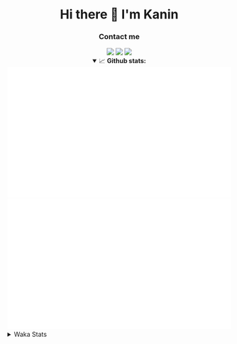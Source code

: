 <div align="center">
 <h1>Hi there 👋 I'm Kanin</h1>
 <h3>Contact me</h3>
 <a href="mailto:im@kanin.dev"><img src="https://img.shields.io/badge/gmail-%23D14836.svg?&style=for-the-badge&logo=gmail&logoColor=white"/></a>
 <a href="https://twitter.com/KaninDev"><img src="https://img.shields.io/badge/twitter-%231DA1F2.svg?&style=for-the-badge&logo=twitter&logoColor=white"/></a>
 <a href="https://www.linkedin.com/in/KaninDev"><img src="https://img.shields.io/badge/linkedin-%230077B5.svg?&style=for-the-badge&logo=linkedin&logoColor=white"/></a>
<details open>
  <summary>📈 <b>Github stats:</b></summary>
  <img src="https://github.com/Kanin/Kanin/blob/master/scripts/GitHubStats/generated/overview.svg"/>
  <img src="https://github.com/Kanin/Kanin/blob/master/scripts/GitHubStats/generated/languages.svg"/>
</details>
</div>

<details>
 <summary>Waka Stats</summary>

<!--START_SECTION:waka-->
![Code Time](http://img.shields.io/badge/Code%20Time-1%2C891%20hrs%2017%20mins-blue)

![Profile Views](http://img.shields.io/badge/Profile%20Views-4-blue)

![Lines of code](https://img.shields.io/badge/From%20Hello%20World%20I%27ve%20Written-26%20Thousand%20lines%20of%20code-blue)

**🐱 My GitHub Data** 

> 🏆 7 Contributions in the Year 2023
 > 
> 📦 96.6 kB Used in GitHub's Storage 
 > 
> 🚫 Not Opted to Hire
 > 
> 📜 18 Public Repositories 
 > 
> 🔑 9 Private Repositories  
 > 
**I'm a Night 🦉** 

```text
🌞 Morning    53 commits     ███░░░░░░░░░░░░░░░░░░░░░░   15.19% 
🌆 Daytime    53 commits     ███░░░░░░░░░░░░░░░░░░░░░░   15.19% 
🌃 Evening    98 commits     ███████░░░░░░░░░░░░░░░░░░   28.08% 
🌙 Night      145 commits    ██████████░░░░░░░░░░░░░░░   41.55%

```
📅 **I'm Most Productive on Sunday** 

```text
Monday       44 commits     ███░░░░░░░░░░░░░░░░░░░░░░   12.61% 
Tuesday      30 commits     ██░░░░░░░░░░░░░░░░░░░░░░░   8.6% 
Wednesday    41 commits     ███░░░░░░░░░░░░░░░░░░░░░░   11.75% 
Thursday     34 commits     ██░░░░░░░░░░░░░░░░░░░░░░░   9.74% 
Friday       29 commits     ██░░░░░░░░░░░░░░░░░░░░░░░   8.31% 
Saturday     49 commits     ███░░░░░░░░░░░░░░░░░░░░░░   14.04% 
Sunday       122 commits    ████████░░░░░░░░░░░░░░░░░   34.96%

```


📊 **This Week I Spent My Time On** 

```text
⌚︎ Time Zone: America/New_York

💬 Programming Languages: 
No Activity Tracked This Week

🔥 Editors: 
No Activity Tracked This Week

🐱‍💻 Projects: 
No Activity Tracked This Week

💻 Operating System: 
No Activity Tracked This Week

```

**I Mostly Code in Python** 

```text
Python                   24 repos            ██████████████████░░░░░░░   72.73% 
JavaScript               3 repos             ██░░░░░░░░░░░░░░░░░░░░░░░   9.09% 
Java                     3 repos             ██░░░░░░░░░░░░░░░░░░░░░░░   9.09% 
Kotlin                   2 repos             █░░░░░░░░░░░░░░░░░░░░░░░░   6.06% 
HTML                     1 repo              ░░░░░░░░░░░░░░░░░░░░░░░░░   3.03%

```


**Timeline**

![Chart not found](https://raw.githubusercontent.com/Kanin/Kanin/master/charts/bar_graph.png) 


 Last Updated on 20/01/2023 06:40:00 UTC
<!--END_SECTION:waka-->
</details>

